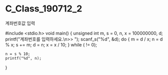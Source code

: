 # C_Class_190712_2
계좌번호값 입력


#include <stdio.h>
void main()
{
	unsigned int m, s = 0, n, x = 100000000, d;
	printf("계좌번호를 입력하세요.\n>> ");
	scanf_s("%d", &d);
	do
	{
		m = d / x;
		n = d % x;
		s += m;
		d = n;
		x = x / 10;
	} while ( != 0);

	n = s % 10;
	printf("%d", n);
}
